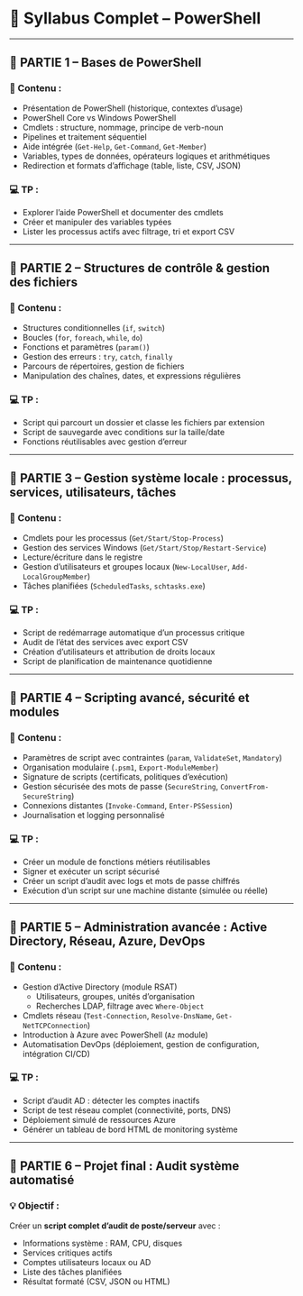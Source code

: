 # 📘 **Syllabus Complet – PowerShell**

---

## 🔸 **PARTIE 1 – Bases de PowerShell**

### 🧠 Contenu :
- Présentation de PowerShell (historique, contextes d’usage)
- PowerShell Core vs Windows PowerShell
- Cmdlets : structure, nommage, principe de verb-noun
- Pipelines et traitement séquentiel
- Aide intégrée (`Get-Help`, `Get-Command`, `Get-Member`)
- Variables, types de données, opérateurs logiques et arithmétiques
- Redirection et formats d’affichage (table, liste, CSV, JSON)

### 💻 TP :
- Explorer l’aide PowerShell et documenter des cmdlets
- Créer et manipuler des variables typées
- Lister les processus actifs avec filtrage, tri et export CSV

---

## 🔸 **PARTIE 2 – Structures de contrôle & gestion des fichiers**

### 🧠 Contenu :
- Structures conditionnelles (`if`, `switch`)
- Boucles (`for`, `foreach`, `while`, `do`)
- Fonctions et paramètres (`param()`)
- Gestion des erreurs : `try`, `catch`, `finally`
- Parcours de répertoires, gestion de fichiers
- Manipulation des chaînes, dates, et expressions régulières

### 💻 TP :
- Script qui parcourt un dossier et classe les fichiers par extension
- Script de sauvegarde avec conditions sur la taille/date
- Fonctions réutilisables avec gestion d’erreur

---

## 🔸 **PARTIE 3 – Gestion système locale : processus, services, utilisateurs, tâches**

### 🧠 Contenu :
- Cmdlets pour les processus (`Get/Start/Stop-Process`)
- Gestion des services Windows (`Get/Start/Stop/Restart-Service`)
- Lecture/écriture dans le registre
- Gestion d’utilisateurs et groupes locaux (`New-LocalUser`, `Add-LocalGroupMember`)
- Tâches planifiées (`ScheduledTasks`, `schtasks.exe`)

### 💻 TP :
- Script de redémarrage automatique d’un processus critique
- Audit de l’état des services avec export CSV
- Création d’utilisateurs et attribution de droits locaux
- Script de planification de maintenance quotidienne

---

## 🔸 **PARTIE 4 – Scripting avancé, sécurité et modules**

### 🧠 Contenu :
- Paramètres de script avec contraintes (`param`, `ValidateSet`, `Mandatory`)
- Organisation modulaire (`.psm1`, `Export-ModuleMember`)
- Signature de scripts (certificats, politiques d’exécution)
- Gestion sécurisée des mots de passe (`SecureString`, `ConvertFrom-SecureString`)
- Connexions distantes (`Invoke-Command`, `Enter-PSSession`)
- Journalisation et logging personnalisé

### 💻 TP :
- Créer un module de fonctions métiers réutilisables
- Signer et exécuter un script sécurisé
- Créer un script d’audit avec logs et mots de passe chiffrés
- Exécution d’un script sur une machine distante (simulée ou réelle)

---

## 🔸 **PARTIE 5 – Administration avancée : Active Directory, Réseau, Azure, DevOps**

### 🧠 Contenu :
- Gestion d’Active Directory (module RSAT)
  - Utilisateurs, groupes, unités d’organisation
  - Recherches LDAP, filtrage avec `Where-Object`
- Cmdlets réseau (`Test-Connection`, `Resolve-DnsName`, `Get-NetTCPConnection`)
- Introduction à Azure avec PowerShell (`Az` module)
- Automatisation DevOps (déploiement, gestion de configuration, intégration CI/CD)

### 💻 TP :
- Script d’audit AD : détecter les comptes inactifs
- Script de test réseau complet (connectivité, ports, DNS)
- Déploiement simulé de ressources Azure
- Générer un tableau de bord HTML de monitoring système

---

## 🔸 **PARTIE 6 – Projet final : Audit système automatisé**

### 💡 Objectif :
Créer un **script complet d’audit de poste/serveur** avec :
- Informations système : RAM, CPU, disques
- Services critiques actifs
- Comptes utilisateurs locaux ou AD
- Liste des tâches planifiées
- Résultat formaté (CSV, JSON ou HTML)
